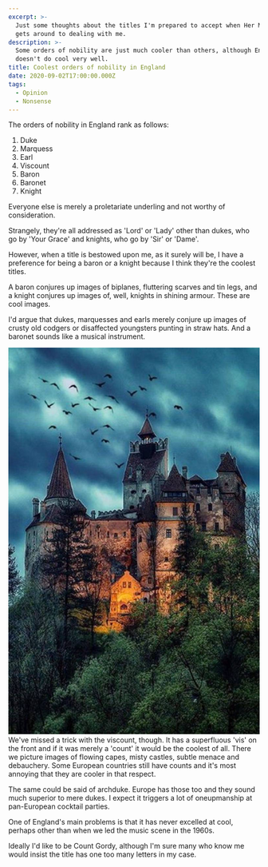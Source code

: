 ```yaml
---
excerpt: >-
  Just some thoughts about the titles I'm prepared to accept when Her Majesty
  gets around to dealing with me.
description: >-
  Some orders of nobility are just much cooler than others, although England
  doesn't do cool very well.
title: Coolest orders of nobility in England
date: 2020-09-02T17:00:00.000Z
tags:
  - Opinion
  - Nonsense
---
```

The orders of nobility in England rank as follows:

1. Duke 
2. Marquess 
3. Earl 
4. Viscount 
5. Baron
6. Baronet
7. Knight

Everyone else is merely a proletariate underling and not worthy of consideration.

Strangely, they're all addressed as 'Lord' or 'Lady' other than dukes, who go by 'Your Grace' and knights, who go by 'Sir' or 'Dame'.

However, when a title is bestowed upon me, as it surely will be, I have a preference for being a baron or a knight because I think they're the coolest titles.

A baron conjures up images of biplanes, fluttering scarves and tin legs, and a knight conjures up images of, well, knights in shining armour. These are cool images.

I'd argue that dukes, marquesses and earls merely conjure up images of crusty old codgers or disaffected youngsters punting in straw hats. And a baronet sounds like a musical instrument.

![Castle Dracula](/assets/images/posts/2020/09/2020-09-02-castle-dracula.jpg "class=s50 right|@itemprop=image")We've missed a trick with the viscount, though. It has a superfluous 'vis' on the front and if it was merely a 'count' it would be the coolest of all. There we picture images of flowing capes, misty castles, subtle menace and debauchery. Some European countries still have counts and it's most annoying that they are cooler in that respect.

The same could be said of archduke. Europe has those too and they sound much superior to mere dukes. I expect it triggers a lot of oneupmanship at pan-European cocktail parties.

One of England's main problems is that it has never excelled at cool, perhaps other than when we led the music scene in the 1960s.

Ideally I'd like to be Count Gordy, although I'm sure many who know me would insist the title has one too many letters in my case.

